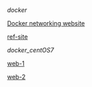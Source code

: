 $docker$

[Docker networking website](https://medium.com/edureka/docker-networking-1a7d65e89013)

[ref-site](https://devopscube.com/build-docker-image/)

_docker_centOS7_

[web-1](https://subscription.packtpub.com/book/cloud-&-networking/9781788626866/1/ch01lvl1sec05/installing-docker-on-centos)

[web-2](https://www.digitalocean.com/community/tutorials/how-to-install-and-use-docker-on-centos-7)
